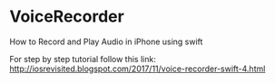 # VoiceRecorder
How to Record and Play Audio in iPhone using swift 

For step by step tutorial follow this link: http://iosrevisited.blogspot.com/2017/11/voice-recorder-swift-4.html
